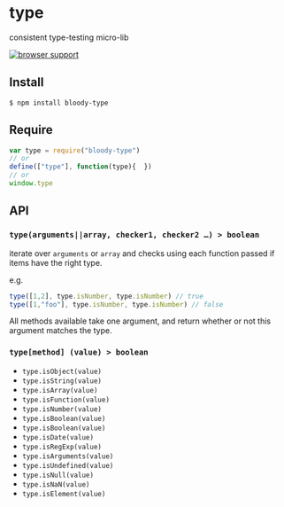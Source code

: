 # type

consistent type-testing micro-lib 

[![browser support](https://ci.testling.com/bloodyowl/type.png)](https://ci.testling.com/bloodyowl/type)

## Install

```
$ npm install bloody-type
```

## Require

```javascript
var type = require("bloody-type")
// or
define(["type"], function(type){  })
// or
window.type
```

## API

### `type(arguments||array, checker1, checker2 …) > boolean`

iterate over `arguments` or `array` and checks using each function passed if
items have the right type.

e.g. 

```javascript
type([1,2], type.isNumber, type.isNumber) // true
type([1,"foo"], type.isNumber, type.isNumber) // false
```

All methods available take one argument, and return whether or not this argument matches the type.

### `type[method] (value) > boolean`

* `type.isObject(value)`
* `type.isString(value)`
* `type.isArray(value)`
* `type.isFunction(value)`
* `type.isNumber(value)`
* `type.isBoolean(value)`
* `type.isBoolean(value)`
* `type.isDate(value)`
* `type.isRegExp(value)`
* `type.isArguments(value)`
* `type.isUndefined(value)`
* `type.isNull(value)`
* `type.isNaN(value)`
* `type.isElement(value)`
